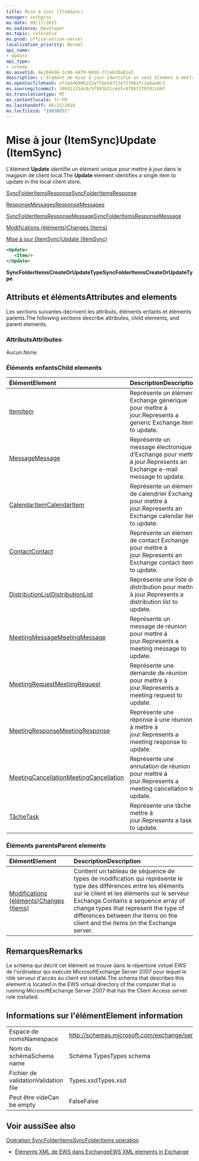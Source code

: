 ```yaml
---
title: Mise à jour (ItemSync)
manager: sethgros
ms.date: 09/17/2015
ms.audience: Developer
ms.topic: reference
ms.prod: office-online-server
localization_priority: Normal
api_name:
- Update
api_type:
- schema
ms.assetid: 4e204446-1c80-44f9-b93b-77ce630a01a5
description: L’élément de mise à jour identifie un seul élément à mettre à jour dans le magasin de client local.
ms.openlocfilehash: ef1bd46906152affbe54372472766afc2a6ae8c1
ms.sourcegitcommit: 34041125dc8c5f993b21cebfc4f8b72f0fd2cb6f
ms.translationtype: MT
ms.contentlocale: fr-FR
ms.lasthandoff: 06/25/2018
ms.locfileid: "19838851"
---
```

# <a name="update-itemsync"></a><span data-ttu-id="4df08-103">Mise à jour (ItemSync)</span><span class="sxs-lookup"><span data-stu-id="4df08-103">Update (ItemSync)</span></span>

<span data-ttu-id="4df08-104">L’élément **Update** identifie un élément unique pour mettre à jour dans le magasin de client local.</span><span class="sxs-lookup"><span data-stu-id="4df08-104">The **Update** element identifies a single item to update in the local client store.</span></span> 
  
[<span data-ttu-id="4df08-105">SyncFolderItemsResponse</span><span class="sxs-lookup"><span data-stu-id="4df08-105">SyncFolderItemsResponse</span></span>](syncfolderitemsresponse.md)
  
[<span data-ttu-id="4df08-106">ResponseMessages</span><span class="sxs-lookup"><span data-stu-id="4df08-106">ResponseMessages</span></span>](responsemessages.md)
  
[<span data-ttu-id="4df08-107">SyncFolderItemsResponseMessage</span><span class="sxs-lookup"><span data-stu-id="4df08-107">SyncFolderItemsResponseMessage</span></span>](syncfolderitemsresponsemessage.md)
  
[<span data-ttu-id="4df08-108">Modifications (éléments)</span><span class="sxs-lookup"><span data-stu-id="4df08-108">Changes (Items)</span></span>](changes-items.md)
  
[<span data-ttu-id="4df08-109">Mise à jour (ItemSync)</span><span class="sxs-lookup"><span data-stu-id="4df08-109">Update (ItemSync)</span></span>](update-itemsync.md)
  
```xml
<Update>
   <Item/>
</Update>
```

 <span data-ttu-id="4df08-110">**SyncFolderItemsCreateOrUpdateType**</span><span class="sxs-lookup"><span data-stu-id="4df08-110">**SyncFolderItemsCreateOrUpdateType**</span></span>
## <a name="attributes-and-elements"></a><span data-ttu-id="4df08-111">Attributs et éléments</span><span class="sxs-lookup"><span data-stu-id="4df08-111">Attributes and elements</span></span>

<span data-ttu-id="4df08-112">Les sections suivantes décrivent les attributs, éléments enfants et éléments parents.</span><span class="sxs-lookup"><span data-stu-id="4df08-112">The following sections describe attributes, child elements, and parent elements.</span></span>
  
### <a name="attributes"></a><span data-ttu-id="4df08-113">Attributs</span><span class="sxs-lookup"><span data-stu-id="4df08-113">Attributes</span></span>

<span data-ttu-id="4df08-114">Aucun.</span><span class="sxs-lookup"><span data-stu-id="4df08-114">None.</span></span>
  
### <a name="child-elements"></a><span data-ttu-id="4df08-115">Éléments enfants</span><span class="sxs-lookup"><span data-stu-id="4df08-115">Child elements</span></span>

|<span data-ttu-id="4df08-116">**Élément**</span><span class="sxs-lookup"><span data-stu-id="4df08-116">**Element**</span></span>|<span data-ttu-id="4df08-117">**Description**</span><span class="sxs-lookup"><span data-stu-id="4df08-117">**Description**</span></span>|
|:-----|:-----|
|[<span data-ttu-id="4df08-118">Item</span><span class="sxs-lookup"><span data-stu-id="4df08-118">Item</span></span>](item.md) <br/> |<span data-ttu-id="4df08-119">Représente un élément Exchange générique pour mettre à jour.</span><span class="sxs-lookup"><span data-stu-id="4df08-119">Represents a generic Exchange item to update.</span></span>  <br/> |
|[<span data-ttu-id="4df08-120">Message</span><span class="sxs-lookup"><span data-stu-id="4df08-120">Message</span></span>](message-ex15websvcsotherref.md) <br/> |<span data-ttu-id="4df08-121">Représente un message électronique d’Exchange pour mettre à jour.</span><span class="sxs-lookup"><span data-stu-id="4df08-121">Represents an Exchange e-mail message to update.</span></span>  <br/> |
|[<span data-ttu-id="4df08-122">CalendarItem</span><span class="sxs-lookup"><span data-stu-id="4df08-122">CalendarItem</span></span>](calendaritem.md) <br/> |<span data-ttu-id="4df08-123">Représente un élément de calendrier Exchange pour mettre à jour.</span><span class="sxs-lookup"><span data-stu-id="4df08-123">Represents an Exchange calendar item to update.</span></span>  <br/> |
|[<span data-ttu-id="4df08-124">Contact</span><span class="sxs-lookup"><span data-stu-id="4df08-124">Contact</span></span>](contact.md) <br/> |<span data-ttu-id="4df08-125">Représente un élément de contact Exchange pour mettre à jour.</span><span class="sxs-lookup"><span data-stu-id="4df08-125">Represents an Exchange contact item to update.</span></span>  <br/> |
|[<span data-ttu-id="4df08-126">DistributionList</span><span class="sxs-lookup"><span data-stu-id="4df08-126">DistributionList</span></span>](distributionlist.md) <br/> |<span data-ttu-id="4df08-127">Représente une liste de distribution pour mettre à jour.</span><span class="sxs-lookup"><span data-stu-id="4df08-127">Represents a distribution list to update.</span></span>  <br/> |
|[<span data-ttu-id="4df08-128">MeetingMessage</span><span class="sxs-lookup"><span data-stu-id="4df08-128">MeetingMessage</span></span>](meetingmessage.md) <br/> |<span data-ttu-id="4df08-129">Représente un message de réunion pour mettre à jour.</span><span class="sxs-lookup"><span data-stu-id="4df08-129">Represents a meeting message to update.</span></span>  <br/> |
|[<span data-ttu-id="4df08-130">MeetingRequest</span><span class="sxs-lookup"><span data-stu-id="4df08-130">MeetingRequest</span></span>](meetingrequest.md) <br/> |<span data-ttu-id="4df08-131">Représente une demande de réunion pour mettre à jour.</span><span class="sxs-lookup"><span data-stu-id="4df08-131">Represents a meeting request to update.</span></span>  <br/> |
|[<span data-ttu-id="4df08-132">MeetingResponse</span><span class="sxs-lookup"><span data-stu-id="4df08-132">MeetingResponse</span></span>](meetingresponse.md) <br/> |<span data-ttu-id="4df08-133">Représente une réponse à une réunion à mettre à jour.</span><span class="sxs-lookup"><span data-stu-id="4df08-133">Represents a meeting response to update.</span></span>  <br/> |
|[<span data-ttu-id="4df08-134">MeetingCancellation</span><span class="sxs-lookup"><span data-stu-id="4df08-134">MeetingCancellation</span></span>](meetingcancellation.md) <br/> |<span data-ttu-id="4df08-135">Représente une annulation de réunion pour mettre à jour.</span><span class="sxs-lookup"><span data-stu-id="4df08-135">Represents a meeting cancellation to update.</span></span>  <br/> |
|[<span data-ttu-id="4df08-136">Tâche</span><span class="sxs-lookup"><span data-stu-id="4df08-136">Task</span></span>](task.md) <br/> |<span data-ttu-id="4df08-137">Représente une tâche à mettre à jour.</span><span class="sxs-lookup"><span data-stu-id="4df08-137">Represents a task to update.</span></span>  <br/> |
   
### <a name="parent-elements"></a><span data-ttu-id="4df08-138">Éléments parents</span><span class="sxs-lookup"><span data-stu-id="4df08-138">Parent elements</span></span>

|<span data-ttu-id="4df08-139">**Élément**</span><span class="sxs-lookup"><span data-stu-id="4df08-139">**Element**</span></span>|<span data-ttu-id="4df08-140">**Description**</span><span class="sxs-lookup"><span data-stu-id="4df08-140">**Description**</span></span>|
|:-----|:-----|
|[<span data-ttu-id="4df08-141">Modifications (éléments)</span><span class="sxs-lookup"><span data-stu-id="4df08-141">Changes (Items)</span></span>](changes-items.md) <br/> |<span data-ttu-id="4df08-142">Contient un tableau de séquence de types de modification qui représente le type des différences entre les éléments sur le client et les éléments sur le serveur Exchange.</span><span class="sxs-lookup"><span data-stu-id="4df08-142">Contains a sequence array of change types that represent the type of differences between the items on the client and the items on the Exchange server.</span></span>  <br/> |
   
## <a name="remarks"></a><span data-ttu-id="4df08-143">Remarques</span><span class="sxs-lookup"><span data-stu-id="4df08-143">Remarks</span></span>

<span data-ttu-id="4df08-144">Le schéma qui décrit cet élément se trouve dans le répertoire virtuel EWS de l'ordinateur qui exécute MicrosoftExchange Server 2007 pour lequel le rôle serveur d'accès au client est installé.</span><span class="sxs-lookup"><span data-stu-id="4df08-144">The schema that describes this element is located in the EWS virtual directory of the computer that is running MicrosoftExchange Server 2007 that has the Client Access server role installed.</span></span>
  
## <a name="element-information"></a><span data-ttu-id="4df08-145">Informations sur l'élément</span><span class="sxs-lookup"><span data-stu-id="4df08-145">Element information</span></span>

|||
|:-----|:-----|
|<span data-ttu-id="4df08-146">Espace de noms</span><span class="sxs-lookup"><span data-stu-id="4df08-146">Namespace</span></span>  <br/> |http://schemas.microsoft.com/exchange/services/2006/types  <br/> |
|<span data-ttu-id="4df08-147">Nom du schéma</span><span class="sxs-lookup"><span data-stu-id="4df08-147">Schema name</span></span>  <br/> |<span data-ttu-id="4df08-148">Schéma Types</span><span class="sxs-lookup"><span data-stu-id="4df08-148">Types schema</span></span>  <br/> |
|<span data-ttu-id="4df08-149">Fichier de validation</span><span class="sxs-lookup"><span data-stu-id="4df08-149">Validation file</span></span>  <br/> |<span data-ttu-id="4df08-150">Types.xsd</span><span class="sxs-lookup"><span data-stu-id="4df08-150">Types.xsd</span></span>  <br/> |
|<span data-ttu-id="4df08-151">Peut être vide</span><span class="sxs-lookup"><span data-stu-id="4df08-151">Can be empty</span></span>  <br/> |<span data-ttu-id="4df08-152">False</span><span class="sxs-lookup"><span data-stu-id="4df08-152">False</span></span>  <br/> |
   
## <a name="see-also"></a><span data-ttu-id="4df08-153">Voir aussi</span><span class="sxs-lookup"><span data-stu-id="4df08-153">See also</span></span>



[<span data-ttu-id="4df08-154">Opération SyncFolderItems</span><span class="sxs-lookup"><span data-stu-id="4df08-154">SyncFolderItems operation</span></span>](syncfolderitems-operation.md)


- [<span data-ttu-id="4df08-155">Éléments XML de EWS dans Exchange</span><span class="sxs-lookup"><span data-stu-id="4df08-155">EWS XML elements in Exchange</span></span>](ews-xml-elements-in-exchange.md)

